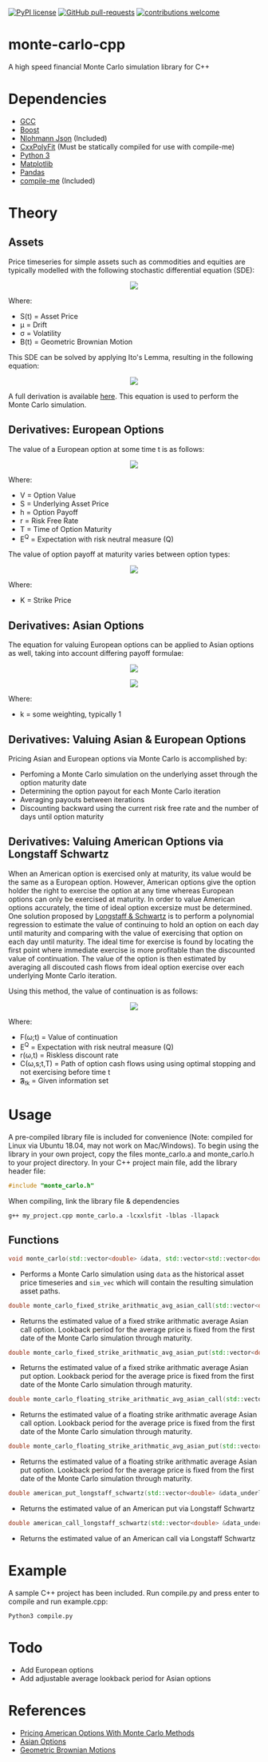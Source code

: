[![PyPI license](https://img.shields.io/pypi/l/ansicolortags.svg)](https://pypi.python.org/pypi/ansicolortags/) [![GitHub pull-requests](https://img.shields.io/github/issues-pr/Naereen/StrapDown.js.svg)](https://GitHub.com/Naereen/StrapDown.js/pull/) [![contributions welcome](https://img.shields.io/badge/contributions-welcome-brightgreen.svg?style=flat)](https://github.com/dwyl/esta/issues) 

# monte-carlo-cpp
A high speed financial Monte Carlo simulation library for C++

# Dependencies

* [GCC](https://gcc.gnu.org/)
* [Boost](https://www.boost.org/)
* [Nlohmann Json](https://github.com/nlohmann/json) (Included)
* [CxxPolyFit](https://github.com/LLNL/CxxPolyFit) (Must be statically compiled for use with compile-me)
* [Python 3](https://www.python.org/)
* [Matplotlib](https://github.com/matplotlib/matplotlib)
* [Pandas](https://github.com/pandas-dev/pandas)
* [compile-me](https://github.com/cnaimo/compile-me) (Included)

# Theory
## Assets
Price timeseries for simple assets such as commodities and equities are typically modelled with the following stochastic differential equation (SDE):

<p align="center">
  <img src="https://latex.codecogs.com/gif.latex?\LARGE&space;dS(t)&space;=&space;\mu&space;S(t)dt&space;&plus;&space;\sigma&space;S(t)B(t)">
</p>

Where:
- S(t) = Asset Price
- μ = Drift
- σ = Volatility
- B(t) = Geometric Brownian Motion

This SDE can be solved by applying Ito's Lemma, resulting in the following equation:

<p align="center">
  <img src="https://latex.codecogs.com/gif.latex?\LARGE&space;S(t)&space;=&space;S(0)e^{(\mu&space;-&space;\frac{1}{2}\sigma&space;^{2})t&space;&plus;&space;\sigma&space;B(t)}">
</p>

A full derivation is available [here](https://www.quantstart.com/articles/Geometric-Brownian-Motion/). This equation is used to perform the Monte Carlo simulation.

## Derivatives: European Options

The value of a European option at some time t is as follows:

<p align="center">
  <img src="https://latex.codecogs.com/gif.latex?\LARGE&space;V(S(t),t)&space;=&space;\mathbb{E}^{Q}\left&space;[&space;h(S(T),T))exp\left&space;(-&space;\int_{t}^{T}r(s)ds\right&space;)&space;\right&space;]">
</p>

Where:
- V = Option Value
- S = Underlying Asset Price
- h = Option Payoff
- r = Risk Free Rate
- T = Time of Option Maturity
- E<sup>Q</sup> = Expectation with risk neutral measure (Q)

The value of option payoff at maturity varies between option types:

<p align="center">
  <img src="https://latex.codecogs.com/gif.latex?\LARGE&space;h(S(T),T)&space;=&space;\left\{\begin{matrix}&space;max\left&space;[&space;S(T)-K,0&space;\right&space;],&space;&&space;for\,call\,option&space;\\&space;max\left&space;[&space;K-S(T),0&space;\right&space;],&space;&&space;for\,put\,option&space;\end{matrix}\right.">
</p>

Where:
- K = Strike Price

## Derivatives: Asian Options

The equation for valuing European options can be applied to Asian options as well, taking into account differing payoff formulae:

<p align="center">
  <img src="https://latex.codecogs.com/gif.latex?\LARGE&space;V(S(t),t)&space;=&space;\mathbb{E}^{Q}\left&space;[&space;h(S(t,T),T))exp\left&space;(-&space;\int_{t}^{T}r(s)ds\right&space;)&space;\right&space;]">
</p>
<p align="center">
  <img src="https://latex.codecogs.com/gif.latex?\large&space;h(S(t,T),T)&space;=&space;\left\{\begin{matrix}&space;max\left&space;[&space;\frac{1}{T}(&space;\int_{0}^{T}S(t)dt)-K,&space;0\right&space;],&space;&&space;for\,fixed\,strike\,arithmatic\,mean\,call\,option&space;\\&space;max\left&space;[K&space;-&space;\frac{1}{T}(&space;\int_{0}^{T}S(t)dt),&space;0\right&space;],&space;&&space;for\,fixed\,strike\,arithmatic\,mean\,put\,option&space;\\&space;max\left&space;[&space;S(T)-\frac{k}{T}(&space;\int_{0}^{T}S(t)dt),0&space;\right&space;],&space;&&space;for\,floating\,strike\,arithmatic\,mean\,call\,option\\&space;max\left&space;[\frac{k}{T}(&space;\int_{0}^{T}S(t)dt)-S(T),0&space;\right&space;],&space;&&space;for\,floating\,strike\,arithmatic\,mean\,put\,option&space;\end{matrix}\right.">
</p>

Where:
- k = some weighting, typically 1

## Derivatives: Valuing Asian & European Options

Pricing Asian and European options via Monte Carlo is accomplished by:
- Perfoming a Monte Carlo simulation on the underlying asset through the option maturity date
- Determining the option payout for each Monte Carlo iteration
- Averaging payouts between iterations
- Discounting backward using the current risk free rate and the number of days until option maturity

## Derivatives: Valuing American Options via Longstaff Schwartz

When an American option is exercised only at maturity, its value would be the same as a European option. However, American options give the option holder the right to exercise the option at any time whereas European options can only be exercised at maturity. In order to value American options accurately, the time of ideal option excersize must be determined. One solution proposed by [Longstaff & Schwartz](https://people.math.ethz.ch/~hjfurrer/teaching/LongstaffSchwartzAmericanOptionsLeastSquareMonteCarlo.pdf) is to perform a polynomial regression to estimate the value of continuing to hold an option on each day until maturity and comparing with the value of exercising that option on each day until maturity. The ideal time for exercise is found by locating the first point where immediate exercise is more profitable than the discounted value of continuation. The value of the option is then estimated by averaging all discouted cash flows from ideal option exercise over each underlying Monte Carlo iteration.

Using this method, the value of continuation is as follows:
<p align="center">
  <img src="https://latex.codecogs.com/gif.latex?\LARGE&space;F(\omega&space;;t_{_k})&space;=&space;\mathbb{E}^{Q}\left&space;[&space;\sum_{j=k&plus;1}^{K}&space;exp\left&space;(-&space;\int_{t_{k}}^{t_{j}}r(\omega,s)ds&space;\right)C(\omega&space;,t_{j};t_{k},T)|\mathfrak{F}_{\textup{tk}}\right&space;]">
</p>

Where:
- F(ω;t) = Value of continuation
- E<sup>Q</sup> = Expectation with risk neutral measure (Q)
- r(ω,t) = Riskless discount rate
- C(ω,s;t,T) = Path of option cash flows using using optimal stopping and not exercising before time t
- 𝕱<sub>tk</sub> = Given information set

# Usage

A pre-compiled library file is included for convenience (Note: compiled for Linux via Ubuntu 18.04, may not work on Mac/Windows). To begin using the library in your own project, copy the files monte_carlo.a and monte_carlo.h to your project directory. In your C++ project main file, add the library header file:

```c++
#include "monte_carlo.h"
```
When compiling, link the library file & dependencies
```
g++ my_project.cpp monte_carlo.a -lcxxlsfit -lblas -llapack
```

## Functions

```c++
void monte_carlo(std::vector<double> &data, std::vector<std::vector<double> > &sim_vec, int sim_len, const int iterations)
```
- Performs a Monte Carlo simulation using ```data``` as the historical asset price timeseries and ```sim_vec``` which will contain the resulting simulation asset paths.


```c++
double monte_carlo_fixed_strike_arithmatic_avg_asian_call(std::vector<double> &data_underlying, const double strike, const double risk_free_rate, const int days_to_exp, const int iterations=100000)
```
- Returns the estimated value of a fixed strike arithmatic average Asian call option. Lookback period for the average price is fixed from the first date of the Monte Carlo simulation through maturity.

```c++
double monte_carlo_fixed_strike_arithmatic_avg_asian_put(std::vector<double> &data_underlying, const double strike, const double risk_free_rate, const int days_to_exp, const int iterations=100000)
```
- Returns the estimated value of a fixed strike arithmatic average Asian put option. Lookback period for the average price is fixed from the first date of the Monte Carlo simulation through maturity.


```c++
double monte_carlo_floating_strike_arithmatic_avg_asian_call(std::vector<double> &data_underlying, const double strike, const double risk_free_rate, const int days_to_exp, const int iterations=100000)
```
- Returns the estimated value of a floating strike arithmatic average Asian call option. Lookback period for the average price is fixed from the first date of the Monte Carlo simulation through maturity.


```c++
double monte_carlo_floating_strike_arithmatic_avg_asian_put(std::vector<double> &data_underlying, const double strike, const double risk_free_rate, const int days_to_exp, const int iterations=100000)
```
- Returns the estimated value of a floating strike arithmatic average Asian put option. Lookback period for the average price is fixed from the first date of the Monte Carlo simulation through maturity.

```c++
double american_put_longstaff_schwartz(std::vector<double> &data_underlying, const double strike, const double risk_free_rate, const int days_to_exp, const int iterations=100000)
```
- Returns the estimated value of an American put via Longstaff Schwartz

```c++
double american_call_longstaff_schwartz(std::vector<double> &data_underlying, const double strike, const double risk_free_rate, const int days_to_exp, const int iterations=100000)
```
- Returns the estimated value of an American call via Longstaff Schwartz


# Example
A sample C++ project has been included. Run compile.py and press enter to compile and run example.cpp:

```
Python3 compile.py
```

# Todo
- Add European options
- Add adjustable average lookback period for Asian options


# References
- [Pricing American Options With Monte Carlo Methods](https://www.maths.ox.ac.uk/system/files/attachments/TT18_dissertation_1000246.pdf)
- [Asian Options](https://en.wikipedia.org/wiki/Asian_option)
- [Geometric Brownian Motions](https://www.quantstart.com/articles/Geometric-Brownian-Motion/)

